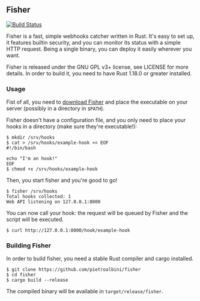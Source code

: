 ## Fisher

[![Build Status](https://travis-ci.org/pietroalbini/fisher.svg?branch=master)](https://travis-ci.org/pietroalbini/fisher)

Fisher is a fast, simple webhooks catcher written in Rust. It's easy to set
up, it features builtin security, and you can monitor its status with a simple
HTTP request. Being a single binary, you can deploy it easily wherever you
want.

Fisher is released under the GNU GPL v3+ license, see LICENSE for more details.
In order to build it, you need to have Rust 1.18.0 or greater installed.

### Usage

Fist of all, you need to [download Fisher][download] and place the executable
on your server (possibly in a directory in `$PATH`).

Fisher doesn't have a configuration file, and you only need to place your hooks
in a directory (make sure they're executable!):

```
$ mkdir /srv/hooks
$ cat > /srv/hooks/example-hook << EOF
#!/bin/bash

echo "I'm an hook!"
EOF
$ chmod +x /srv/hooks/example-hook
```

Then, you start fisher and you're good to go!

```
$ fisher /srv/hooks
Total hooks collected: 1
Web API listening on 127.0.0.1:8000
```

You can now call your hook: the request will be queued by Fisher and the script
will be executed.

```
$ curl http://127.0.0.1:8000/hook/example-hook
```

### Building Fisher

In order to build fisher, you need a stable Rust compiler and cargo installed.

```
$ git clone https://github.com/pietroalbini/fisher
$ cd fisher
$ cargo build --release
```

The compiled binary will be available in `target/release/fisher`.

[download]: https://files.pietroalbini.io/releases/fisher

